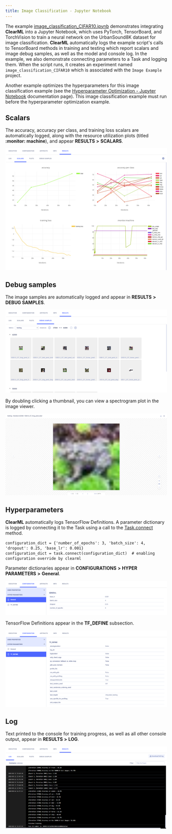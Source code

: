 ```yaml
---
title: Image Classification - Jupyter Notebook
---
```


The example [image_classification_CIFAR10.ipynb](https://github.com/allegroai/clearml/blob/master/examples/frameworks/pytorch/notebooks/image/image_classification_CIFAR10.ipynb) 
demonstrates integrating **ClearML** into a Jupyter Notebook, which uses PyTorch, TensorBoard, and TorchVision to train a 
neural network on the UrbanSound8K dataset for image classification. **ClearML** automatically logs the example script's 
calls to TensorBoard methods in training and testing which report scalars and image debug samples, as well as the model 
and console log. In the example, we also demonstrate connecting parameters to a Task and logging them. When the script runs, 
it creates an experiment named `image_classification_CIFAR10` which is associated with the `Image Example` project.

Another example optimizes the hyperparameters for this image classification example (see the [Hyperparameter Optimization - Jupyter Notebook](hyperparameter_search.md) documentation page). This image classification example must run before the hyperparameter optimization example.

## Scalars

The accuracy, accuracy per class, and training loss scalars are automatically logged, along with the resource utilization plots (titled **:monitor: machine**), and appear **RESULTS** **>** **SCALARS**.

![image](../../../../../img/examples_image_classification_CIFAR10_05.png)

## Debug samples

The image samples are automatically logged and appear in **RESULTS** **>** **DEBUG SAMPLES**.

![image](../../../../../img/examples_image_classification_CIFAR10_07.png)

By doubling clicking a thumbnail, you can view a spectrogram plot in the image viewer.

![image](../../../../../img/examples_image_classification_CIFAR10_06.png)

## Hyperparameters

**ClearML** automatically logs TensorFlow Definitions. A parameter dictionary is logged by connecting it to the Task using 
a call to the [Task.connect](../../../../../references/sdk/task.md#connect) method.

    configuration_dict = {'number_of_epochs': 3, 'batch_size': 4, 'dropout': 0.25, 'base_lr': 0.001}
    configuration_dict = task.connect(configuration_dict)  # enabling configuration override by clearml

Parameter dictionaries appear in **CONFIGURATIONS** **>** **HYPER PARAMETERS** **>** **General**.

![image](../../../../../img/examples_image_classification_CIFAR10_01.png)

TensorFlow Definitions appear in the **TF_DEFINE** subsection.

![image](../../../../../img/examples_image_classification_CIFAR10_01a.png)

## Log

Text printed to the console for training progress, as well as all other console output, appear in **RESULTS** **>** **LOG**.

![image](../../../../../img/examples_image_classification_CIFAR10_04.png)